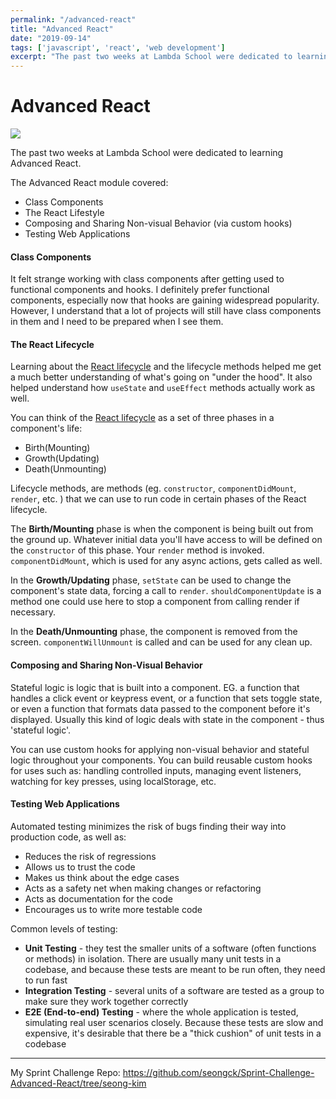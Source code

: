 ```yaml
---
permalink: "/advanced-react"
title: "Advanced React"
date: "2019-09-14"
tags: ['javascript', 'react', 'web development']
excerpt: "The past two weeks at Lambda School were dedicated to learning Advanced React..."
---
```


# Advanced React

![](http://blog.addthiscdn.com/wp-content/uploads/2014/11/addthis-react-flux-javascript-scaling.png)

The past two weeks at Lambda School were dedicated to learning Advanced React.

The Advanced React module covered:

  * Class Components
  * The React Lifestyle
  * Composing and Sharing Non-visual Behavior (via custom hooks)
  * Testing Web Applications

#### Class Components

It felt strange working with class components after getting used to functional components and hooks. I definitely prefer functional components, especially now that hooks are gaining widespread popularity. However, I understand that a lot of projects will still have class components in them and I need to be prepared when I see them.

#### The React Lifecycle

Learning about the [React lifecycle](http://projects.wojtekmaj.pl/react-lifecycle-methods-diagram/) and the lifecycle methods helped me get a much better understanding of what's going on "under the hood". It also helped understand how `useState` and `useEffect` methods actually work as well.

You can think of the [React lifecycle](http://projects.wojtekmaj.pl/react-lifecycle-methods-diagram/) as a set of three phases in a component's life:  
- Birth(Mounting)  
- Growth(Updating)  
- Death(Unmounting)

Lifecycle methods, are methods (eg. `constructor`, `componentDidMount`, `render`, etc. ) that we can use to run code in certain phases of the React lifecycle.

The **Birth/Mounting** phase is when the component is being built out from the ground up. Whatever initial data you'll have access to will be defined on the `constructor` of this phase. Your `render` method is invoked. `componentDidMount`, which is used for any async actions, gets called as well.

In the **Growth/Updating** phase, `setState` can be used to change the component's state data, forcing a call to `render`. `shouldComponentUpdate` is a method one could use here to stop a component from calling render if necessary.

In the **Death/Unmounting** phase, the component is removed from the screen. `componentWillUnmount` is called and can be used for any clean up.

#### Composing and Sharing Non-Visual Behavior

Stateful logic is logic that is built into a component. EG. a function that handles a click event or keypress event, or a function that sets toggle state, or even a function that formats data passed to the component before it's displayed. Usually this kind of logic deals with state in the component - thus 'stateful logic'.

You can use custom hooks for applying non-visual behavior and stateful logic throughout your components. You can build reusable custom hooks for uses such as: handling controlled inputs, managing event listeners, watching for key presses, using localStorage, etc.

#### Testing Web Applications

Automated testing minimizes the risk of bugs finding their way into production code, as well as:

  * Reduces the risk of regressions
  * Allows us to trust the code
  * Makes us think about the edge cases
  * Acts as a safety net when making changes or refactoring
  * Acts as documentation for the code
  * Encourages us to write more testable code

Common levels of testing:

  * **Unit Testing** - they test the smaller units of a software (often functions or methods) in isolation. There are usually many unit tests in a codebase, and because these tests are meant to be run often, they need to run fast
  * **Integration Testing** - several units of a software are tested as a group to make sure they work together correctly
  * **E2E (End-to-end) Testing** - where the whole application is tested, simulating real user scenarios closely. Because these tests are slow and expensive, it's desirable that there be a "thick cushion" of unit tests in a codebase 

---

My Sprint Challenge Repo: <https://github.com/seongck/Sprint-Challenge-Advanced-React/tree/seong-kim>
